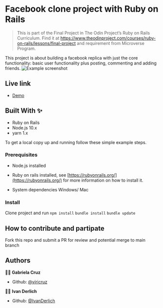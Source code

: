 # Facebook clone project with Ruby on Rails

> This is part of the Final Project in The Odin Project’s Ruby on Rails Curriculum. Find it at https://www.theodinproject.com/courses/ruby-on-rails/lessons/final-project and requirement from Microverse Program.

This project is about building a facebook replica with just the core functionality: basic user functionality plus posting, commenting and adding friends.
![Example screenshot](https://i.postimg.cc/bv2xb5Gn/Capture.png)
## Live link
* [Demo](https://boiling-fjord-34486.herokuapp.com/)
## Built With ✨

- Ruby on Rails
- Node.js 10.x
- yarn 1.x

To get a local copy up and running follow these simple example steps.

### Prerequisites
* Node.js installed
* Ruby on rails installed, see [https://rubyonrails.org/](https://rubyonrails.org/) for more information on how to install it.

* System dependencies
Windows/ Mac


### Install
Clone project and run
`npm install`
`bundle install`
`bundle update`

## How to contribute and partipate
Fork this repo and submit a PR for review and potential merge to main branch

## Authors

👨‍💻 **Gabriela Cruz**

- Github: [@viricruz](https://github.com/viricruz)

👨‍💻 **Ivan Derlich**

- Github: [@IvanDerlich](https://github.com/IvanDerlich)
